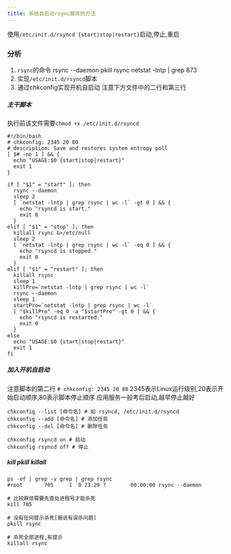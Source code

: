 ```yaml
---
title: 系统自启动rsync服务的方法
---
```

使用`/etc/init.d/rsyncd {start|stop|restart}`启动,停止,重启

### 分析
1. `rsync`的命令
  rsync --daemon
  pkill rsync
  netstat -lntp | grep 873
2. 实现`/etc/init.d/rsyncd`脚本
3. 通过chkconfig实现开机自启动
  注意下方文件中的二行和第三行

##### 主干脚本
执行前该文件需要`chmod +x /etc/init.d/rsyncd`
``` shell
#!/bin/bash
# chkconfig: 2345 20 80
# description: Save and restores system entropy poll
[ $# -ne 1 ] && {
  echo "USAGE:$0 {start|stop|restart}"
  exit 1
}

if [ "$1" = "start" ]; then
  rsync --daemon
  sleep 2
  [ `netstat -lntp | grep rsync | wc -l` -gt 0 ] && {
    echo "rsyncd is start."
    exit 0
  }
elif [ "$1" = "stop" ]; then
  killall rsync &>/etc/null
  sleep 2
  [ `netstat -lntp | grep rsync | wc -l` -eq 0 ] && {
    echo "rsyncd is stopped."
    exit 0
  }
elif [ "$1" = "restart" ]; then
  killall rsync
  sleep 1
  killPro=`netstat -lntp | grep rsync | wc -l`
  rsync --daemon
  sleep 1
  startPro=`netstat -lntp | grep rsync | wc -l`
  [ "$killPro" -eq 0 -a "$startPro" -gt 0 ] && {
    echo "rsyncd is restarted."
    exit 0
  }
else
  echo "USAGE:$0 {start|stop|restart}"
  exit 1
fi
```

##### 加入开机自启动
注意脚本的第二行
`# chkconfig: 2345 20 80` 
2345表示Linux运行级别,20表示开始启动顺序,80表示脚本停止顺序
应用服务一般考后启动,越早停止越好

```shell
chkconfig --list [命令名] # 如 rsyncd, /etc/init.d/rsyncd
chkconfig --add [命令名] # 添加任务 
chkconfig --del [命令名] # 删除任务

chkconfig rsyncd on # 启动
chkconfig rsyncd off # 停止
```

##### kill pkill killall
```shell
ps -ef | grep -v grep | grep rsync
#root       705     1  0 23:29 ?        00:00:00 rsync --daemon

# 比较麻烦需要先查处进程号才能杀死
kill 705

# 没有任何提示杀死[据说有误杀问题]
pkill rsync

# 杀死全部进程,有提示
killall rsync
```
